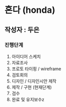 # 혼다 (honda)
## 작성자 : 두은
### 진행단계
1. 아이디어 스케치
2. 자료조사
3. 프로토 타이핑 / wireframe
4. 검토회의
5. 디자인 / 디자인시안 제작
6. 제작 / 구현            (현재단계)
7. 검수
8. 완료 및 유지보수z